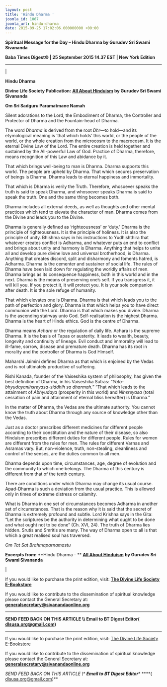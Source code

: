 ```yaml
---
layout: post
title: 'Hindu Dharma '
joomla_id: 1067
joomla_url: hindu-dharma
date: 2015-09-25 17:02:06.000000000 +00:00
---
```

  

















































**Spiritual Message for the Day – Hindu Dharma by Gurudev Sri Swami Sivananda**

 **Baba Times Digest© | 25 September 2015 14.37 EST | New York Edition**

* * *

| 

**Hindu Dharma**

**Divine Life Society Publication:** [**All About Hinduism**](http://www.dlshq.org/download/hinduismbk.htm#_VPID_19) **by Gurudev Sri Swami Sivananda**

**Om Sri Sadguru Paramatmane Namah**

Silent adorations to the Lord, the Embodiment of Dharma, the Controller and Protector of Dharma and the Fountain-head of Dharma.

The word _Dharma_ is derived from the root _Dhr_—to hold—and its etymological meaning is ‘that which holds’ this world, or the people of the world, or the whole creation from the microcosm to the macrocosm. It is the eternal Divine Law of the Lord. The entire creation is held together and sustained by the All-powerful Law of God. Practice of Dharma, therefore, means recognition of this Law and abidance by it.

That which brings well-being to man is Dharma. Dharma supports this world. The people are upheld by Dharma. That which secures preservation of beings is Dharma. Dharma leads to eternal happiness and immortality.

That which is Dharma is verily the Truth. Therefore, whosoever speaks the truth is said to speak Dharma, and whosoever speaks Dharma is said to speak the truth. One and the same thing becomes both.

Dharma includes all external deeds, as well as thoughts and other mental practices which tend to elevate the character of man. Dharma comes from the Divine and leads you to the Divine.

Dharma is generally defined as ‘righteousness’ or ‘duty.’ Dharma is the principle of righteousness. It is the principle of holiness. It is also the principle of unity. Bhishma says in his instructions to Yudhishthira that whatever creates conflict is Adharma, and whatever puts an end to conflict and brings about unity and harmony is Dharma. Anything that helps to unite all and develop pure divine love and universal brotherhood, is Dharma. Anything that creates discord, split and disharmony and foments hatred, is Adharma. Dharma is the cementer and sustainer of social life. The rules of Dharma have been laid down for regulating the worldly affairs of men. Dharma brings as its consequence happiness, both in this world and in the next. Dharma is the means of preserving one’s self. If you transgress it, it will kill you. If you protect it, it will protect you. It is your sole companion after death. It is the sole refuge of humanity.

That which elevates one is Dharma. Dharma is that which leads you to the path of perfection and glory. Dharma is that which helps you to have direct communion with the Lord. Dharma is that which makes you divine. Dharma is the ascending stairway unto God. Self-realisation is the highest Dharma. Dharma is the heart of Hindu ethics. God is the centre of Dharma.

Dharma means _Achara_ or the regulation of daily life. Achara is the supreme Dharma. It is the basis of Tapas or austerity. It leads to wealth, beauty, longevity and continuity of lineage. Evil conduct and immorality will lead to ill-fame, sorrow, disease and premature death. Dharma has its root in morality and the controller of Dharma is God Himself.

Maharshi Jaimini defines Dharma as that which is enjoined by the Vedas and is not ultimately productive of suffering.

Rishi Kanada, founder of the Vaiseshika system of philosophy, has given the best definition of Dharma, in his Vaiseshika Sutras: _“Yato-bhyudayanihsreyasa-siddhih sa dharmah.”_ “That which leads to the attainment of _Abhyudaya_ (prosperity in this world) and _Nihsreyasa_ (total cessation of pain and attainment of eternal bliss hereafter) is Dharma.”

In the matter of Dharma, the Vedas are the ultimate authority. You cannot know the truth about Dharma through any source of knowledge other than the Vedas.

Just as a doctor prescribes different medicines for different people according to their constitution and the nature of their disease, so also Hinduism prescribes different duties for different people. Rules for women are different from the rules for men. The rules for different Varnas and Asramas vary. But, non-violence, truth, non-stealing, cleanliness and control of the senses, are the duties common to all men.

Dharma depends upon time, circumstances, age, degree of evolution and the community to which one belongs. The Dharma of this century is different from that of the tenth century.

There are conditions under which Dharma may change its usual course. Apad-Dharma is such a deviation from the usual practice. This is allowed only in times of extreme distress or calamity.

What is Dharma in one set of circumstances becomes Adharma in another set of circumstances. That is the reason why it is said that the secret of Dharma is extremely profound and subtle. Lord Krishna says in the Gita: “Let the scriptures be the authority in determining what ought to be done and what ought not to be done” (Ch. XVI, 24). The truth of Dharma lies hidden. Srutis and Smritis are many. The way of Dharma open to all is that which a great realised soul has traversed.

_Om Tat Sat Brahmaparnamastu_



**Excerpts from:**  **Hindu Dharma - ** [**All About Hinduism**](http://www.dlshq.org/download/hinduismbk.htm#_VPID_19) **by Gurudev Sri Swami Sivananda**

 |



If you would like to purchase the print edition, visit: **[The Divine Life Society E-Bookstore](http://www.dlshq.org/download/download.htm)**

If you would like to contribute to the dissemination of spiritual knowledge please contact the General Secretary at: [](mailto:%20%3Cscript%20type=%27text/javascript%27%3E%20%3C%21--%20var%20prefix%20=%20%27ma%27%20+%20%27il%27%20+%20%27to%27;%20var%20path%20=%20%27hr%27%20+%20%27ef%27%20+%20%27=%27;%20var%20addy57016%20=%20%27generalsecretary%27%20+%20%27@%27;%20addy57016%20=%20addy57016%20+%20%27sivanandaonline%27%20+%20%27.%27%20+%20%27org%27;%20document.write%28%27%3Ca%20%27%20+%20path%20+%20%27%5C%27%27%20+%20prefix%20+%20%27:%27%20+%20addy57016%20+%20%27%5C%27%3E%27%29;%20document.write%28addy57016%29;%20document.write%28%27%3C%5C/a%3E%27%29;%20//--%3E%5Cn%20%3C/script%3E%3Cscript%20type=%27text/javascript%27%3E%20%3C%21--%20document.write%28%27%3Cspan%20style=%5C%27display:%20none;%5C%27%3E%27%29;%20//--%3E%20%3C/script%3EThis%20email%20address%20is%20being%20protected%20from%20spambots.%20You%20need%20JavaScript%20enabled%20to%20view%20it.%20%3Cscript%20type=%27text/javascript%27%3E%20%3C%21--%20document.write%28%27%3C/%27%29;%20document.write%28%27span%3E%27%29;%20//--%3E%20%3C/script%3E?subject=Contribution%20to%20Dissemination%20of%20Spiritual%20Knowledge) **generalsecretary@sivanandaonline.org**

****

**SEND FEED BACK ON THIS ARTICLE \\\ Email to BT Digest Editor[](mailto:%20%3Cscript%20type=%27text/javascript%27%3E%20%3C%21--%20var%20prefix%20=%20%27ma%27%20+%20%27il%27%20+%20%27to%27;%20var%20path%20=%20%27hr%27%20+%20%27ef%27%20+%20%27=%27;%20var%20addy72654%20=%20%27dlsusa.org%27%20+%20%27@%27;%20addy72654%20=%20addy72654%20+%20%27gmail%27%20+%20%27.%27%20+%20%27com%27;%20document.write%28%27%3Ca%20%27%20+%20path%20+%20%27%5C%27%27%20+%20prefix%20+%20%27:%27%20+%20addy72654%20+%20%27%5C%27%3E%27%29;%20document.write%28addy72654%29;%20document.write%28%27%3C%5C/a%3E%27%29;%20//--%3E%5Cn%20%3C/script%3E%3Cscript%20type=%27text/javascript%27%3E%20%3C%21--%20document.write%28%27%3Cspan%20style=%5C%27display:%20none;%5C%27%3E%27%29;%20//--%3E%20%3C/script%3EThis%20email%20address%20is%20being%20protected%20from%20spambots.%20You%20need%20JavaScript%20enabled%20to%20view%20it.%20%3Cscript%20type=%27text/javascript%27%3E%20%3C%21--%20document.write%28%27%3C/%27%29;%20document.write%28%27span%3E%27%29;%20//--%3E%20%3C/script%3E?subject=DLS%20Posts)( [dlsusa.org@gmail.com](mailto:dlsusa.org@gmail.com))**



* * *



  

If you would like to purchase the print edition, visit: [The Divine Life Society E-Bookstore](http://www.dlshq.org/download/download.htm)

If you would like to contribute to the dissemination of spiritual knowledge please contact the General Secretary at: **[generalsecretary@sivanandaonline.org](mailto:generalsecretary@sivanandaonline.org)**

**SEND FEED BACK ON THIS ARTICLE \\\**  **Email to BT Digest Editor**** [](mailto:%20%3Cscript%20type=%27text/javascript%27%3E%20%3C%21--%20var%20prefix%20=%20%27ma%27%20+%20%27il%27%20+%20%27to%27;%20var%20path%20=%20%27hr%27%20+%20%27ef%27%20+%20%27=%27;%20var%20addy72654%20=%20%27dlsusa.org%27%20+%20%27@%27;%20addy72654%20=%20addy72654%20+%20%27gmail%27%20+%20%27.%27%20+%20%27com%27;%20document.write%28%27%3Ca%20%27%20+%20path%20+%20%27%5C%27%27%20+%20prefix%20+%20%27:%27%20+%20addy72654%20+%20%27%5C%27%3E%27%29;%20document.write%28addy72654%29;%20document.write%28%27%3C%5C/a%3E%27%29;%20//--%3E%5Cn%20%3C/script%3E%3Cscript%20type=%27text/javascript%27%3E%20%3C%21--%20document.write%28%27%3Cspan%20style=%5C%27display:%20none;%5C%27%3E%27%29;%20//--%3E%20%3C/script%3EThis%20email%20address%20is%20being%20protected%20from%20spambots.%20You%20need%20JavaScript%20enabled%20to%20view%20it.%20%3Cscript%20type=%27text/javascript%27%3E%20%3C%21--%20document.write%28%27%3C/%27%29;%20document.write%28%27span%3E%27%29;%20//--%3E%20%3C/script%3E?subject=DLS%20Posts)****( [dlsusa.org@gmail.com](mailto:dlsusa.org@gmail.com))**  
